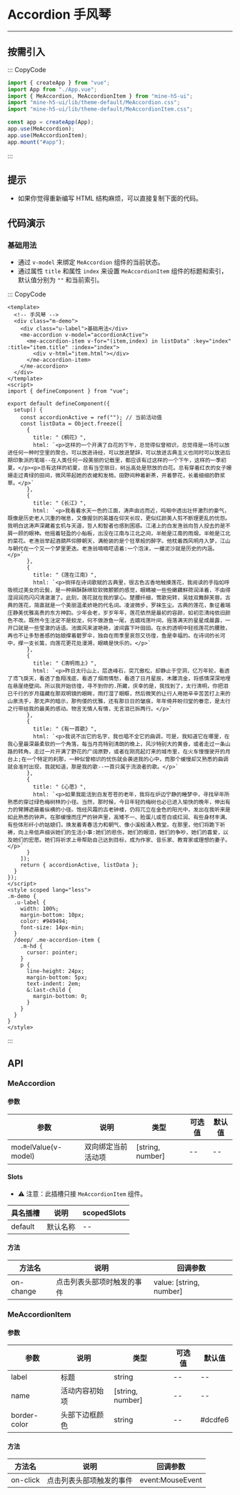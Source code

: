 # Accordion 手风琴

---

## 按需引入

::: CopyCode

```JavaScript
import { createApp } from "vue";
import App from "./App.vue";
import { MeAccordion, MeAccordionItem } from "mine-h5-ui";
import "mine-h5-ui/lib/theme-default/MeAccordion.css";
import "mine-h5-ui/lib/theme-default/MeAccordionItem.css";

const app = createApp(App);
app.use(MeAccordion);
app.use(MeAccordionItem);
app.mount("#app");
```

:::

## 提示

- 如果你觉得重新编写 HTML 结构麻烦，可以直接复制下面的代码。

## 代码演示

### 基础用法

- 通过 `v-model` 来绑定 `MeAccordion` 组件的当前状态。
- 通过属性 `title` 和属性 `index` 来设置 `MeAccordionItem` 组件的标题和索引，默认值分别为 `""` 和当前索引。

::: CopyCode

```Vue
<template>
  <!-- 手风琴 -->
  <div class="m-demo">
    <div class="u-label">基础用法</div>
    <me-accordion v-model="accordionActive">
      <me-accordion-item v-for="(item,index) in listData" :key="index" :title="item.title" :index="index">
        <div v-html="item.html"></div>
      </me-accordion-item>
    </me-accordion>
  </div>
</template>
<script>
import { defineComponent } from "vue";

export default defineComponent({
  setup() {
    const accordionActive = ref(""); // 当前活动值
    const listData = Object.freeze([
      {
        title: "《桐花》",
        html: `<p>这样的一个开满了白花的下午，总觉得似曾相识，总觉得是一场可以放进任何一种时空里的聚合。可以放进诗经，可以放进楚辞，可以放进古典主义也同时可以放进后期印象派的笔端--在人类任何一段美丽的记载里，都应该有过这样的一个下午，这样的一季初夏。</p><p>总有这样的初夏，总有当空丽日，树丛高处是怒放的白花。总有穿着红衣的女子姗姗走过青绿的田间，微风带起她的衣裙和发梢，田野间种着新茶，开着蓼花，长着细细的酢浆草。</p>`
      },
      {
        title: "《长江》",
        html: `<p>我看着水天一色的江面，涛声由远而近，呜咽中透出壮怀激烈的豪气，既像是历史老人沉重的喘息，又像握剑的英雄在仰天长叹，更似红颜美人剪不断理更乱的忧怨。我明白这涛声深藏着玄机与天道，哲人和智者也感到困惑。江渚上的白发渔翁向哲人投去的是不屑一顾的眼神。他摇着轻盈的小舢板，出没在江南与江北之间，半舱是江南的雨烟，半舱是江北的菜花。老渔翁举起酒葫芦仰脖朝天，满舱装的是个狂草般的醉字。他枕着西风明月入梦，江山与朝代在一个又一个梦里更迭。老渔翁喃喃呓语着:一个泡沫，一撮泥沙就是历史的内涵。</p>`
      },
      {
        title: "《莲在江南》",
        html: `<p>徜徉在诗词歌赋的古典里，很古色古香地触摸莲花，我阅读的手指如呼吸梳过美女的云鬓，是一种麻酥酥绵软软微颤颤的感觉，眼睛被一些些嫩藕鲜荷润泽着，不由得湿润润亮闪闪清澈澈了。此刻，莲花就在我的掌心。楚腰纤细，莺歌宛转，吴娃双舞醉芙蓉。古典的莲花，简直就是一个美丽温柔娇艳的代名词。凌波微步，罗袜生尘。古典的莲花，象征着端庄静美优雅高贵的东方神韵。少年会老，岁岁年年，莲花依然是最初的容颜，如初恋清纯依旧颜色不改。既然今生注定不是蛟龙，何不做游鱼一尾，去嬉戏莲叶间，摇落满天的星星成晨露，一开口就是一些莹澈的话语。池面风来波艳艳，波间露下叶田田。在水的透明中轻揽莲花的腰肢，再也不让多愁善感的姑娘撑着碧罗伞，独自在雨季里哀怨又彷徨，鱼是幸福的。在诗词的长河中，撑一支长篙，向莲花更花处漫溯，眼睛是快乐的。</p>`
      },
      {
        title: "《清明雨上》",
        html: `<p>昨日太行山上，层迭峰石，突兀傲松，却静止于空洞，亿万年轮，看透了鸢飞戾天，看透了鱼翔浅底，看透了烟雨情愁，看透了日月星辰，木雕流金，将感情深深地埋在悬崖绝壁间。所以我开始彷徨，寻不到你的.所藏，庆幸的是，我找到了，太行清明，你把泪已千行的岁月蕴藏在那双明镜的眼眸，雨打湿了眼眶，然后微笑的让行人用她辛辛苦苦打上来的山泉洗手，那无声的暗示，那佝偻的优雅，还有那日日的皱痕，年年倚井盼归堂的眷恋，是太行之行带给我的最美的感动。物言无情人有情，无言泪已拆两行。</p>`
      },
      {
        title: "《有一首歌》",
        html: `<p>我说不出它的名字，我也唱不全它的曲调，可是，我知道它在哪里，在我心里最深最柔软的一个角落，每当月亮特别清朗的晚上，风沙特别大的黄昏，或者走过一条山路的转角，走过一片开满了野花的广阔原野，或者在刚亮起灯来的城市里，在火车慢慢驶开的月台上;在一个特定的刹那，一种似曾相识的忧伤就会袭进我的心中，而那个缓慢却又熟悉的曲调就会准时出现，我就知道，那是我的歌--一首只属于流浪者的歌。</p>`
      },
      {
        title: "《心愿》",
        html: `<p>如果我能活到白发苍苍的老年，我将在炉边宁静的睡梦中，寻找早年所熟悉的穿过绿色梅树林的小径。当然，那时候，今日年轻的梅树也必已进入愉快的晚年，伸出有力的臂膊遮蔽着纵横的小径。饱经风霜的古老钟楼，仍将兀立在金色的阳光中，发出在我听来是如此熟悉的钟声。在那缓慢而庄严的钟声里，高矮不一、脸蛋儿或苍白或红润、有些身材丰满、有些体形纤小的姑娘们，焕发着青春活力和朝气、像小溪般涌入教堂。在那里，他们将跪下祈祷，向上帝低声细诉她们的生活小事:她们的悲伤，她们的眼泪，她们的争吵，她们的喜爱，以及她们的宏愿。她们将祈求上帝帮助自己达到目标，成为作家、音乐家、教育家或理想的妻子。</p>`
      }
    ]);
    return { accordionActive, listData };
  }
});
</script>
<style scoped lang="less">
.m-demo {
  .u-label {
    width: 100%;
    margin-bottom: 10px;
    color: #949494;
    font-size: 14px-min;
  }
  /deep/ .me-accordion-item {
    .m-hd {
      cursor: pointer;
    }
    p {
      line-height: 24px;
      margin-bottom: 5px;
      text-indent: 2em;
      &:last-child {
        margin-bottom: 0;
      }
    }
  }
}
</style>
```

:::

## API

### MeAccordion

#### 参数

| 参数                | 说明               | 类型             | 可选值 | 默认值 |
| ------------------- | ------------------ | ---------------- | ------ | ------ |
| modelValue(v-model) | 双向绑定当前活动项 | [string, number] | --     | --     |

#### Slots

- ⚠ 注意：此插槽只接 `MeAccordionItem` 组件。

| 具名插槽 | 说明     | scopedSlots |
| -------- | -------- | ----------- |
| default  | 默认名称 | --          |

#### 方法

| 方法名    | 说明                       | 回调参数                |
| --------- | -------------------------- | ----------------------- |
| on-change | 点击列表头部项时触发的事件 | value: [string, number] |

### MeAccordionItem

#### 参数

| 参数         | 说明           | 类型             | 可选值 | 默认值  |
| ------------ | -------------- | ---------------- | ------ | ------- |
| label        | 标题           | string           | --     | --      |
| name         | 活动内容初始项 | [string, number] | --     | --      |
| border-color | 头部下边框颜色 | string           | --     | #dcdfe6 |

#### 方法

| 方法名   | 说明                     | 回调参数         |
| -------- | ------------------------ | ---------------- |
| on-click | 点击列表头部项触发的事件 | event:MouseEvent |
